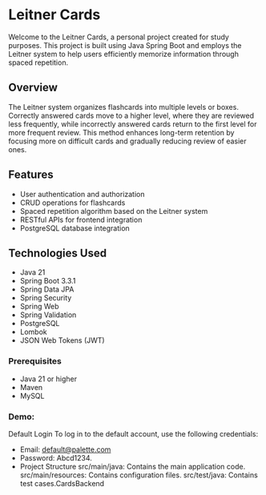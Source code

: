 # Leitner Cards

Welcome to the Leitner Cards, a personal project created for study purposes. This project is built using Java Spring Boot and employs the Leitner system to help users efficiently memorize information through spaced repetition.

## Overview

The Leitner system organizes flashcards into multiple levels or boxes. Correctly answered cards move to a higher level, where they are reviewed less frequently, while incorrectly answered cards return to the first level for more frequent review. This method enhances long-term retention by focusing more on difficult cards and gradually reducing review of easier ones.

## Features

- User authentication and authorization
- CRUD operations for flashcards
- Spaced repetition algorithm based on the Leitner system
- RESTful APIs for frontend integration
- PostgreSQL database integration

## Technologies Used

- Java 21
- Spring Boot 3.3.1
- Spring Data JPA
- Spring Security
- Spring Web
- Spring Validation
- PostgreSQL
- Lombok
- JSON Web Tokens (JWT)

### Prerequisites

- Java 21 or higher
- Maven
- MySQL

### Demo:



Default Login
To log in to the default account, use the following credentials:

- Email: default@palette.com
- Password: Abcd1234.
- Project Structure
src/main/java: Contains the main application code.
src/main/resources: Contains configuration files.
src/test/java: Contains test cases.CardsBackend